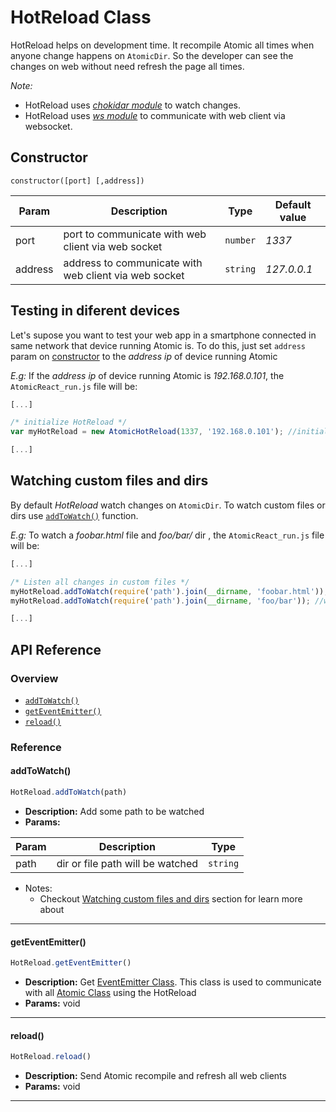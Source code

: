 # HotReload Class

HotReload helps on development time. It recompile Atomic all times when anyone change happens on `AtomicDir`. So the developer can see the changes on web without need refresh the page all times.

*Note:*
  * HotReload uses [*chokidar module*](https://github.com/paulmillr/chokidar) to watch changes.
  * HotReload uses [*ws module*](https://github.com/websockets/ws) to communicate with web client via websocket.

## Constructor

```
constructor([port] [,address])
```

Param | Description | Type | Default value
------------ | ------------- | ------------- | -------------
port | port to communicate with web client via web socket | `number` | *1337*
address | address to communicate with web client via web socket | `string` | *127.0.0.1*


## Testing in diferent devices

Let's supose you want to test your web app in a smartphone connected in same network that device running Atomic is. To do this, just set `address` param on [constructor](HotReloadClass?id=constructor) to the  *address ip* of device running Atomic

*E.g:* If the *address ip* of device running Atomic  is *192.168.0.101*, the `AtomicReact_run.js` file will be:

``` js
[...]

/* initialize HotReload */
var myHotReload = new AtomicHotReload(1337, '192.168.0.101'); //initialize HotReload on 192.168.0.101:1337

[...]
```

## Watching custom files and dirs

By default *HotReload* watch changes on `AtomicDir`. To watch custom files or dirs use [`addToWatch()`](HotReloadClass?id=addtowatch) function.

*E.g:* To watch a *foobar.html* file and *foo/bar/* dir , the `AtomicReact_run.js` file will be:

``` js
[...]

/* Listen all changes in custom files */
myHotReload.addToWatch(require('path').join(__dirname, 'foobar.html')); //watch foobar.html file
myHotReload.addToWatch(require('path').join(__dirname, 'foo/bar')); //watch foo/bar folder

[...]
```

## API Reference

### Overview
* [`addToWatch()`](HotReloadClass?id=addtowatch)
* [`getEventEmitter()`](HotReloadClass?id=geteventemitter)
* [`reload()`](HotReloadClass?id=reload)

### Reference

#### addToWatch()
``` js
HotReload.addToWatch(path)
```
* **Description:**
Add some path to be watched
* **Params:**

Param | Description | Type
------------ | ------------- | -------------
path | dir or file path will be watched  | `string`
* Notes:
  * Checkout [Watching custom files and dirs](HotReloadClass?id=watching-custom-files-and-dirs) section for learn more about

---

#### getEventEmitter()
  ``` js
  HotReload.getEventEmitter()
  ```
  * **Description:**
  Get [EventEmitter Class](https://nodejs.org/api/events.html#events_class_eventemitter). This class is used to communicate with all [Atomic Class](AtomicClass) using the HotReload
  * **Params:** void

---

#### reload()
``` js
HotReload.reload()
```
* **Description:**
Send Atomic recompile and refresh all web clients
* **Params:** void

---
